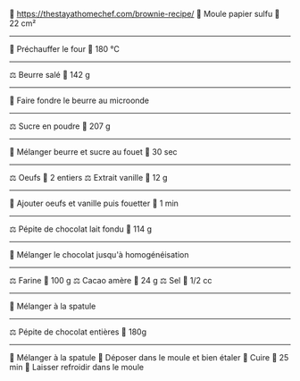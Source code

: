 🔗 https://thestayathomechef.com/brownie-recipe/
🔪 Moule papier sulfu 📏 22 cm²
***
🔧 Préchauffer le four 📏 180 °C
***
⚖ Beurre salé 📏 142 g
***
🔧 Faire fondre le beurre au microonde
***
⚖ Sucre en poudre 📏 207 g
***
🔧 Mélanger beurre et sucre au fouet 📏 30 sec
***
⚖ Oeufs 📏 2 entiers
⚖ Extrait vanille 📏 12 g
***
🔧 Ajouter oeufs et vanille puis fouetter 📏 1 min
***
⚖ Pépite de chocolat lait fondu 📏 114 g
***
🔧 Mélanger le chocolat jusqu'à homogénéisation
***
⚖ Farine 📏 100 g
⚖ Cacao amère 📏 24 g
⚖ Sel 📏 1/2 cc
***
🔧 Mélanger à la spatule
***
⚖ Pépite de chocolat entières 📏 180g
***
🔧 Mélanger à la spatule
🔧 Déposer dans le moule et bien étaler
🔧 Cuire 📏 25 min
🔧 Laisser refroidir dans le moule